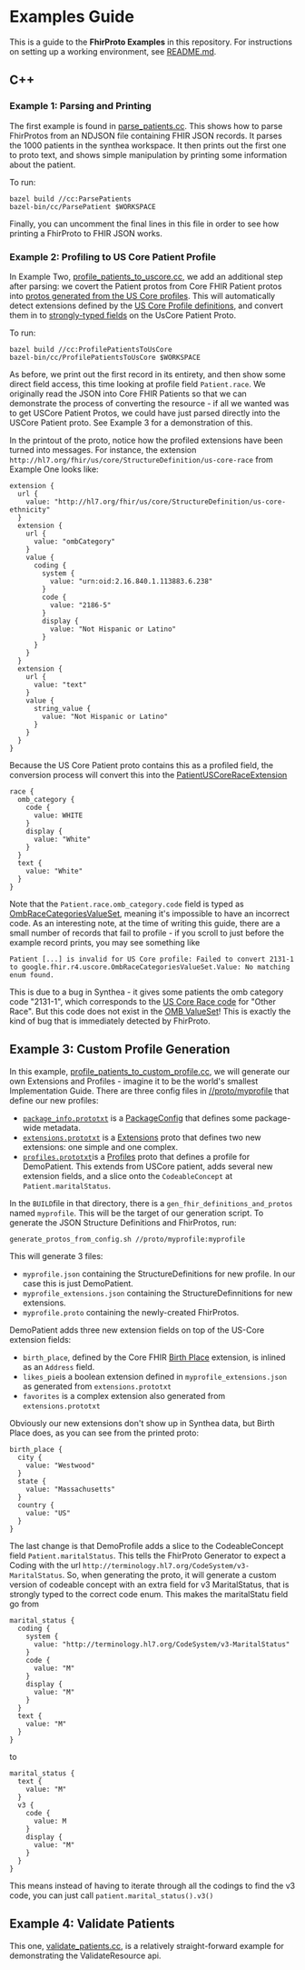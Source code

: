 # Examples Guide

This is a guide to the __FhirProto Examples__ in this repository.  For instructions on setting up a working environment, see [README.md](https://github.com/google/fhir-examples/blob/master/README.md).

## C++
### Example 1: Parsing and Printing
The first example is found in [parse_patients.cc](https://github.com/google/fhir-examples/blob/master/cc/parse_patients.cc).  This shows how to parse FhirProtos from an NDJSON file containing FHIR JSON records.  It parses the 1000 patients in the synthea workspace.  It then prints out the first one to proto text, and shows simple manipulation by printing some information about the patient.

To run:
```
bazel build //cc:ParsePatients
bazel-bin/cc/ParsePatient $WORKSPACE
```
Finally, you can uncomment the final lines in this file in order to see how printing a FhirProto to FHIR JSON works.

### Example 2: Profiling to US Core Patient Profile
In Example Two, [profile_patients_to_uscore.cc](https://github.com/google/fhir-examples/blob/master/cc/profile_patients_to_uscore.cc), we add an additional step after parsing: we covert the Patient protos from Core FHIR Patient protos into [protos generated from the US Core profiles](https://github.com/google/fhir/blob/master/proto/r4/uscore.proto).  This will automatically detect extensions defined by the [US Core Profile definitions](https://www.hl7.org/fhir/us/core/StructureDefinition-us-core-patient.html), and convert them in to [strongly-typed fields](https://github.com/google/fhir/blob/master/proto/r4/uscore.proto#L4612) on the UsCore Patient Proto.

To run:
```
bazel build //cc:ProfilePatientsToUsCore
bazel-bin/cc/ProfilePatientsToUsCore $WORKSPACE
```
As before, we print out the first record in its entirety, and then show some direct field access, this time looking at profile field `Patient.race`.  We originally read the JSON into Core FHIR Patients so that we can demonstrate the process of converting the resource - if all we wanted was to get USCore Patient Protos, we could have just parsed directly into the USCore Patient proto.  See Example 3 for a demonstration of this.

In the printout of the proto, notice how the profiled extensions have been turned into messages.  For instance, the extension `http://hl7.org/fhir/us/core/StructureDefinition/us-core-race` from Example One looks like:
```
extension {
  url {
    value: "http://hl7.org/fhir/us/core/StructureDefinition/us-core-ethnicity"
  }
  extension {
    url {
      value: "ombCategory"
    }
    value {
      coding {
        system {
          value: "urn:oid:2.16.840.1.113883.6.238"
        }
        code {
          value: "2186-5"
        }
        display {
          value: "Not Hispanic or Latino"
        }
      }
    }
  }
  extension {
    url {
      value: "text"
    }
    value {
      string_value {
        value: "Not Hispanic or Latino"
      }
    }
  }
}
```
Because the US Core Patient proto contains this as a profiled field, the conversion process will convert this into the [PatientUSCoreRaceExtension](https://github.com/google/fhir/blob/master/proto/r4/uscore.proto#L5126)
```
race {
  omb_category {
    code {
      value: WHITE
    }
    display {
      value: "White"
    }
  }
  text {
    value: "White"
  }
}
```
Note that the `Patient.race.omb_category.code` field is typed as [OmbRaceCategoriesValueSet](https://github.com/google/fhir/blob/master/proto/r4/uscore_codes.proto), meaning it's impossible to have an incorrect code.  As an interesting note, at the time of writing this guide, there are a small number of records that fail to profile - if you scroll to just before the example record prints, you may see something like
```
Patient [...] is invalid for US Core profile: Failed to convert 2131-1 to google.fhir.r4.uscore.OmbRaceCategoriesValueSet.Value: No matching enum found.
```
This is due to a bug in Synthea - it gives some patients the omb category code "2131-1", which corresponds to the [US Core Race code](https://www.hl7.org/fhir/us/core/CodeSystem-cdcrec.html) for "Other Race".  But this code does not exist in the [OMB ValueSet](http://hl7.org/fhir/us/core/ValueSet/omb-race-category)!  This is exactly the kind of bug that is immediately detected by FhirProto.


## Example 3: Custom Profile Generation
In this example, [profile_patients_to_custom_profile.cc](https://github.com/google/fhir-examples/blob/master/cc/profile_patients_to_custom_profile.cc), we will generate our own Extensions and Profiles - imagine it to be the world's smallest Implementation Guide.  There are three config files in [//proto/myprofile]() that define our new profiles:
* [`package_info.prototxt`](https://github.com/google/fhir-examples/blob/master/proto/myprofile/package_info.prototxt) is a [PackageConfig](https://github.com/google/fhir/blob/master/proto/profile_config.proto#L14) that defines some package-wide metadata.
* [`extensions.prototxt`](https://github.com/google/fhir-examples/blob/master/proto/myprofile/extensions.prototxt) is a [Extensions](https://github.com/google/fhir/blob/master/proto/profile_config.proto#L80) proto that defines two new extensions: one simple and one complex.
* [`profiles.prototxt`](https://github.com/google/fhir-examples/blob/master/proto/myprofile/profiles.prototxt)is a [Profiles](https://github.com/google/fhir/blob/master/proto/profile_config.proto#L76) proto that defines a profile for DemoPatient.  This extends from USCore patient, adds several new extension fields, and a slice onto the `CodeableConcept` at `Patient.maritalStatus`.

In the `BUILD`file in that directory, there is a `gen_fhir_definitions_and_protos` named `myprofile`.  This will be the target of our generation script.  To generate the JSON Structure Definitions and FhirProtos, run:
```
generate_protos_from_config.sh //proto/myprofile:myprofile
```
This will generate 3 files:
* `myprofile.json` containing the StructureDefinitions for new profile.  In our case this is just DemoPatient.
* `myprofile_extensions.json` containing the StructureDefinnitions for new extensions.
* `myprofile.proto` containing the newly-created FhirProtos.

DemoPatient adds three new extension fields on top of the US-Core extension fields:
* `birth_place`, defined by the Core FHIR [Birth Place](http://hl7.org/fhir/StructureDefinition/patient-birthPlace) extension, is inlined as an `Address` field.
* `likes_pie`is a boolean extension defined  in `myprofile_extensions.json` as generated from `extensions.prototxt`
* `favorites` is a complex extension also generated from `extensions.prototxt`

Obviously our new extensions don't show up in Synthea data, but Birth Place does, as you can see from the printed proto:
```
birth_place {
  city {
    value: "Westwood"
  }
  state {
    value: "Massachusetts"
  }
  country {
    value: "US"
  }
}
```
The last change is that DemoProfile adds a slice to the CodeableConcept field `Patient.maritalStatus`.  This tells the FhirProto Generator to expect a Coding with the url `http://terminology.hl7.org/CodeSystem/v3-MaritalStatus`.  So, when generating the proto, it will generate a custom  version of codeable concept with an extra field for v3 MaritalStatus, that is strongly typed to the correct code enum.  This makes the maritalStatu field go from
```
marital_status {
  coding {
    system {
      value: "http://terminology.hl7.org/CodeSystem/v3-MaritalStatus"
    }
    code {
      value: "M"
    }
    display {
      value: "M"
    }
  }
  text {
    value: "M"
  }
}
```
to

```
marital_status {
  text {
    value: "M"
  }
  v3 {
    code {
      value: M
    }
    display {
      value: "M"
    }
  }
}
```
This means instead of having to iterate through all the codings to find the v3 code, you can just call `patient.marital_status().v3()`
## Example 4: Validate Patients
This one, [validate_patients.cc](https://github.com/google/fhir-examples/blob/master/cc/validate_patients.cc), is a relatively straight-forward example for demonstrating the ValidateResource api.
##